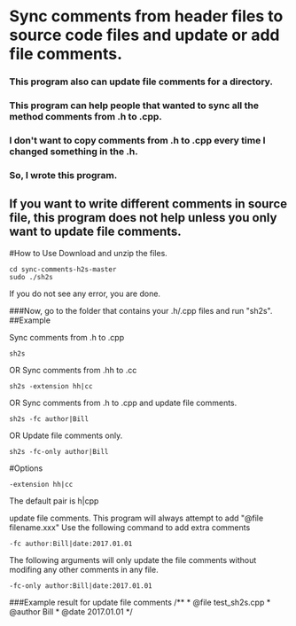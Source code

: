 # Sync comments from header files to source code files and update or add file comments.
### This program also can update file comments for a directory.
### This program can help people that wanted to sync all the method comments from .h to .cpp.
### I don't want to copy comments from .h to .cpp every time I changed something in the .h. 
### So, I wrote this program.

## If you want to write different comments in source file, this program does not help unless you only want to update file comments.



#How to Use
Download and unzip the files.

    cd sync-comments-h2s-master
    sudo ./sh2s

If you do not see any error, you are done.

###Now, go to the folder that contains your .h/.cpp files and run "sh2s".
##Example

Sync comments from .h to .cpp

    sh2s
OR  Sync comments from .hh to .cc

    sh2s -extension hh|cc
OR  Sync comments from .h to .cpp and update file comments.

    sh2s -fc author|Bill
OR  Update file comments only.

    sh2s -fc-only author|Bill


#Options

    -extension hh|cc
The default pair is h|cpp

update file comments. This program will always attempt to add "@file filename.xxx"
Use the following command to add extra comments

    -fc author:Bill|date:2017.01.01

The following arguments will only update the file comments without modifing any other comments in any file.

    -fc-only author:Bill|date:2017.01.01

###Example result for update file comments
    /**
     * @file test_sh2s.cpp
     * @author Bill
     * @date 2017.01.01
     */









